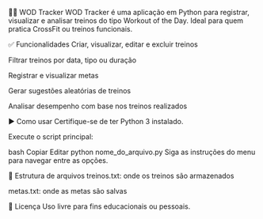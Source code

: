 🏋️‍♂️ WOD Tracker
WOD Tracker é uma aplicação em Python para registrar, visualizar e analisar treinos do tipo Workout of the Day. Ideal para quem pratica CrossFit ou treinos funcionais.

✅ Funcionalidades
Criar, visualizar, editar e excluir treinos

Filtrar treinos por data, tipo ou duração

Registrar e visualizar metas

Gerar sugestões aleatórias de treinos

Analisar desempenho com base nos treinos realizados

▶️ Como usar
Certifique-se de ter Python 3 instalado.

Execute o script principal:

bash
Copiar
Editar
python nome_do_arquivo.py
Siga as instruções do menu para navegar entre as opções.

📁 Estrutura de arquivos
treinos.txt: onde os treinos são armazenados

metas.txt: onde as metas são salvas

📄 Licença
Uso livre para fins educacionais ou pessoais.
